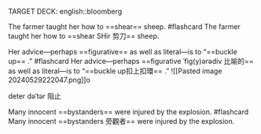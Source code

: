 TARGET DECK: english::bloomberg

The farmer taught her how to ==shear== sheep. #flashcard 
The farmer taught her how to ==shear SHir 剪刀== sheep.

Her advice—perhaps ==figurative== as well as literal—is to “==buckle up== .” #flashcard 
Her advice—perhaps ==figurative ˈfiɡ(y)ərədiv 比喻的== as well as literal—is to “==buckle up扣上扣環== .”
![[Pasted image 20240529222047.png]]o

deter 
dəˈtər 阻止

Many innocent ==bystanders== were injured by the explosion. #flashcard 
Many innocent ==bystanders 旁觀者== were injured by the explosion.

